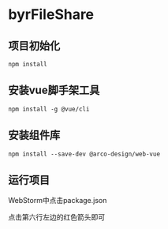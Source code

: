 # byrFileShare

## 项目初始化
```
npm install
```
## 安装vue脚手架工具
```
npm install -g @vue/cli
```
## 安装组件库
```
npm install --save-dev @arco-design/web-vue
```
## 运行项目
WebStorm中点击package.json

点击第六行左边的红色箭头即可

